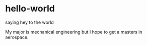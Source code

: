 # hello-world
saying hey to the world

My major is mechanical engineering but I hope to get a masters in aerospace.
